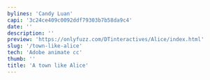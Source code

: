 ```yaml
---
bylines: 'Candy Luan'
capi: '3c24ce409c0092ddf79303b7b58da9c4'
date: ''
description: ''
preview: 'https://onlyfuzz.com/DTinteractives/Alice/index.html'
slug: '/town-like-alice'
tech: 'Adobe animate cc'
thumb: ''
title: 'A town like Alice'
---
```


